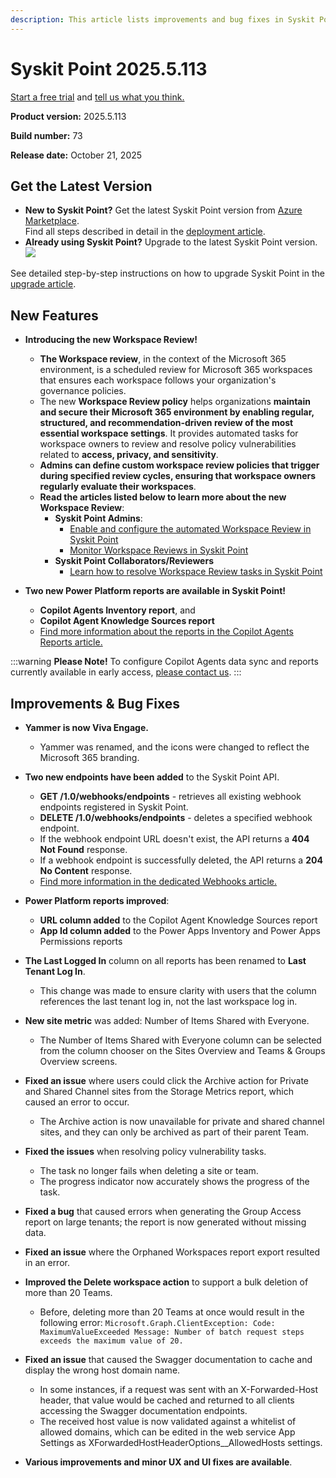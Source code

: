 ```yaml
---
description: This article lists improvements and bug fixes in Syskit Point version 2025.5.113
---
```


# Syskit Point 2025.5.113

[Start a free trial](https://www.syskit.com/products/point/free-trial/) and [tell us what you think.](https://www.syskit.com/company/contact-us/)

**Product version:** 2025.5.113

**Build number:** 73

**Release date:** October 21, 2025

## Get the Latest Version

* **New to Syskit Point?** Get the latest Syskit Point version from [Azure Marketplace](https://azuremarketplace.microsoft.com/en-us/marketplace/apps/syskitltd.syskit\_point).\
 Find all steps described in detail in the [deployment article](../../../set-up-point-enterprise/deployment/deploy-syskit-point.md).
* **Already using Syskit Point?** Upgrade to the latest Syskit Point version.\
 [![](https://aka.ms/deploytoazurebutton)](https://portal.azure.com/#create/Microsoft.Template/uri/https%3A%2F%2Fsyskitassetsstorage.blob.core.windows.net%2Fpoint%2FARMTemplates%2FPointUpdateDeploy%2FPointUpdateTemplate.json)

See detailed step-by-step instructions on how to upgrade Syskit Point in the [upgrade article](../../../set-up-point-enterprise/deployment/upgrade-syskit-point.md).

## New Features

* **Introducing the new Workspace Review!**
  * **The Workspace review**, in the context of the Microsoft 365 environment, is a scheduled review for Microsoft 365 workspaces that ensures each workspace follows your organization's governance policies.
  * The new **Workspace Review policy** helps organizations **maintain and secure their Microsoft 365 environment by enabling regular, structured, and recommendation-driven review of the most essential workspace settings**. It provides automated tasks for workspace owners to review and resolve policy vulnerabilities related to **access, privacy, and sensitivity**. 
  * **Admins can define custom workspace review policies that trigger during specified review cycles, ensuring that workspace owners regularly evaluate their workspaces**.
  * **Read the articles listed below to learn more about the new Workspace Review**:
    * **Syskit Point Admins**:
      * [Enable and configure the automated Workspace Review in Syskit Point](../../../governance-and-automation/workspace-review/setup-workspace-review.md)
      * [Monitor Workspace Reviews in Syskit Point](../../../governance-and-automation/workspace-review/monitor-workspace-review.md)
    * **Syskit Point Collaborators/Reviewers**
      * [Learn how to resolve Workspace Review tasks in Syskit Point](../../../point-collaborators/workspace-review/workspace-review-overview.md)

* **Two new Power Platform reports are available in Syskit Point!**
  * **Copilot Agents Inventory report**, and
  * **Copilot Agent Knowledge Sources report**
  * [Find more information about the reports in the Copilot Agents Reports article.](../../../power-platform/power-platform-reports/copilot-agents-reports.md)

:::warning
**Please Note!** 
To configure Copilot Agents data sync and reports currently available in early access, [please contact us](https://www.syskit.com/contact-us-power-platform/).
:::

## Improvements & Bug Fixes

* **Yammer is now Viva Engage.**
  * Yammer was renamed, and the icons were changed to reflect the Microsoft 365 branding.

* **Two new endpoints have been added** to the Syskit Point API.
  * **GET /1.0/webhooks/endpoints** - retrieves all existing webhook endpoints registered in Syskit Point.
  * **DELETE /1.0/webhooks/endpoints** - deletes a specified webhook endpoint.
  * If the webhook endpoint URL doesn't exist, the API returns a **404 Not Found** response.
  * If a webhook endpoint is successfully deleted, the API returns a **204 No Content** response. 
  * [Find more information in the dedicated Webhooks article.](../../../integrations/webhooks.md)

* **Power Platform reports improved**:
  * **URL column added** to the Copilot Agent Knowledge Sources report
  * **App Id column added** to the Power Apps Inventory and Power Apps Permissions reports

* **The Last Logged In** column on all reports has been renamed to **Last Tenant Log In**.
  * This change was made to ensure clarity with users that the column references the last tenant log in, not the last workspace log in. 

* **New site metric** was added: Number of Items Shared with Everyone. 
  * The Number of Items Shared with Everyone column can be selected from the column chooser on the Sites Overview and Teams & Groups Overview screens.

* **Fixed an issue** where users could click the Archive action for Private and Shared Channel sites from the Storage Metrics report, which caused an error to occur.
  * The Archive action is now unavailable for private and shared channel sites, and they can only be archived as part of their parent Team.

* **Fixed the issues** when resolving policy vulnerability tasks. 
  * The task no longer fails when deleting a site or team.
  * The progress indicator now accurately shows the progress of the task. 

* **Fixed a bug** that caused errors when generating the Group Access report on large tenants; the report is now generated without missing data. 

* **Fixed an issue** where the Orphaned Workspaces report export resulted in an error.

* **Improved the Delete workspace action** to support a bulk deletion of more than 20 Teams.
  * Before, deleting more than 20 Teams at once would result in the following error: `Microsoft.Graph.ClientException: Code: MaximumValueExceeded
Message: Number of batch request steps exceeds the maximum value of 20.`

* **Fixed an issue** that caused the Swagger documentation to cache and display the wrong host domain name.
  * In some instances, if a request was sent with an X-Forwarded-Host header, that value would be cached and returned to all clients accessing the Swagger documentation endpoints. 
  * The received host value is now validated against a whitelist of allowed domains, which can be edited in the web service App Settings as XForwardedHostHeaderOptions__AllowedHosts settings.

* **Various improvements and minor UX and UI fixes are available**.